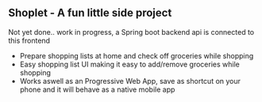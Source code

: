 <h2>Shoplet - A fun little side project</h2>
<p>Not yet done.. work in progress, a Spring boot backend api is connected to this frontend</p>
<ul>
    <li>Prepare shopping lists at home and check off groceries while shopping</li>
    <li>Easy shopping list UI making it easy to add/remove groceries while shopping</li>
    <li>Works aswell as an Progressive Web App, save as shortcut on your phone and it will behave as a native mobile app</li>
</ul>
